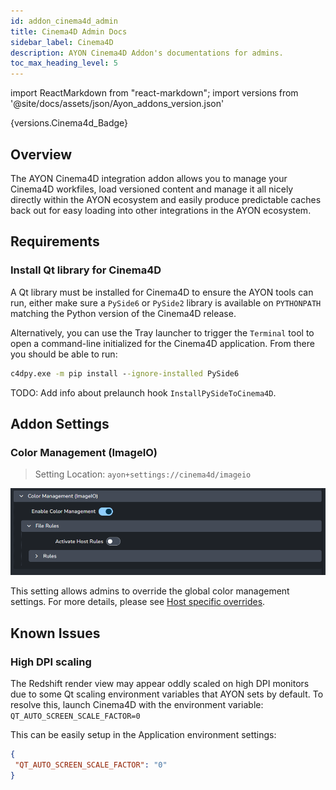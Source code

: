 ```yaml
---
id: addon_cinema4d_admin
title: Cinema4D Admin Docs
sidebar_label: Cinema4D
description: AYON Cinema4D Addon's documentations for admins.
toc_max_heading_level: 5
---
```


import ReactMarkdown from "react-markdown";
import versions from '@site/docs/assets/json/Ayon_addons_version.json'

<ReactMarkdown>
{versions.Cinema4d_Badge}
</ReactMarkdown>

## Overview
The AYON Cinema4D integration addon allows you to manage your Cinema4D workfiles, load versioned content and manage it all nicely directly within the AYON ecosystem and easily produce predictable caches back out for easy loading into other integrations in the AYON ecosystem.

## Requirements
### Install Qt library for Cinema4D

A Qt library must be installed for Cinema4D to ensure the AYON tools can run, either make sure
a `PySide6` or `PySide2` library is available on `PYTHONPATH` matching the Python version of the Cinema4D release.

Alternatively, you can use the Tray launcher to trigger the `Terminal` tool to open a command-line initialized for the Cinema4D application. From there you should be able to run:
```cmd
c4dpy.exe -m pip install --ignore-installed PySide6
```

TODO: Add info about prelaunch hook `InstallPySideToCinema4D`.

## Addon Settings

### Color Management (ImageIO)
> Setting Location: `ayon+settings://cinema4d/imageio`

![](assets/cinema4d/admin/color_management.png)

This setting allows admins to override the global color management settings. For more details, please see [Host specific overrides](admin_colorspace.md#host-specific-overrides).

## Known Issues
### High DPI scaling

The Redshift render view may appear oddly scaled on high DPI monitors due to some Qt scaling environment variables that AYON sets by default. To resolve this, launch Cinema4D with the environment variable: `QT_AUTO_SCREEN_SCALE_FACTOR=0`

This can be easily setup in the Application environment settings:
```json
{
 "QT_AUTO_SCREEN_SCALE_FACTOR": "0"
}
```
